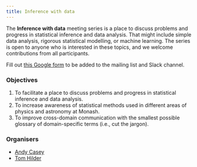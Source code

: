 ```yaml
---
title: Inference with data
---
```


The **Inference with data** meeting series is a place to discuss problems and progress in statistical inference and data analysis. That might include simple data analysis, rigorous statistical modelling, or machine learning. The series is open to anyone who is interested in these topics, and we welcome contributions from all participants.

Fill out [this Google form](https://forms.gle/nrpL6fUZSTLabg3p6) to be added to the mailing list and Slack channel. 

### Objectives 

1. To facilitate a place to discuss problems and progress in statistical inference and data analysis.
2. To increase awareness of statistical methods used in different areas of physics and astronomy at Monash.
3. To improve cross-domain communication with the smallest possible glossary of domain-specific terms (i.e., cut the jargon).


### Organisers

- [Andy Casey](http://astrowizici.st)
- [Tom Hilder](mailto:thomas.hilder@monash.edu)
